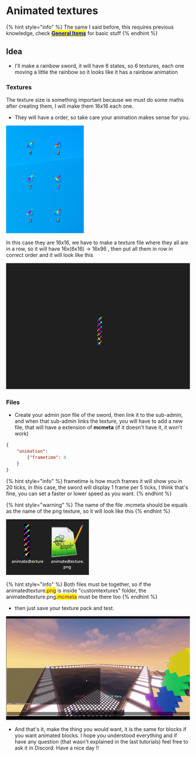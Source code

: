 # Animated textures

{% hint style="info" %}
The same I said before, this requires previous knowledge, check [<mark style="color:blue;">**General Items**</mark>](general-items.md) for basic stuff
{% endhint %}

## Idea

* I'll make a rainbow sword, it will have 6 states, so 6 textures, each one moving a little the rainbow so it looks like it has a rainbow animation

### Textures

The texture size is something important because we must do some maths after creating them, I will make them 16x16 each one.

* They will have a order, so take care your animation makes sense for you.

![](<../../../.gitbook/assets/image (373).png>)

In this case they are 16x16, we have to make a texture file where they all are in a row, so it will have 16x(6x16) -> 16x96 , then put all them in row in correct order and it will look like this

![](<../../../.gitbook/assets/image (233).png>)

### Files

* Create your admin json file of the sword, then link it to the sub-admin, and when that sub-admin links the texture, you will have to add a new file, that will have a extension of **mcmeta** (if it doesn't have it, it won't work)

```json
{
	"animation":
		{"frametime": 4
	}
}
```

{% hint style="info" %}
frametime is how much frames it will show you in 20 ticks, in this case, the sword will display 1 frame per 5 ticks, I think that's fine, you can set a faster or lower speed as you want.
{% endhint %}

{% hint style="warning" %}
The name of the file .mcmeta should be equals as the name of the png texture, so it will look like this
{% endhint %}

![](<../../../.gitbook/assets/image (128).png>)

{% hint style="info" %}
Both files must be together, so if the animatedtexture<mark style="color:purple;">.png</mark> is inside "customtextures" folder, the animatedtexture.png<mark style="color:purple;">.mcmeta</mark> must be there too
{% endhint %}

* then just save your texture pack and test.

![](<../../../.gitbook/assets/2022-07-15 16-52-08.gif>)

* And that's it, make the thing you would want, it is the same for blocks if you want animated blocks. I hope you understood everything and if have any question (that wasn't explained in the last tutorials) feel free to ask it in Discord. Have a nice day !!
